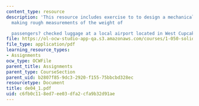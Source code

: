 ```yaml
---
content_type: resource
description: 'This resource includes exercise to to design a mechanical scale for
  making rough measurements of the weight of

  passengers? checked luggage at a local airport located in West Cupcake, Nevada.'
file: https://ol-ocw-studio-app-qa.s3.amazonaws.com/courses/1-050-solid-mechanics-fall-2004/c6fb0c118ed7ee03dfa2cfa9b32d91ae_de04_1.pdf
file_type: application/pdf
learning_resource_types:
- Assignments
ocw_type: OCWFile
parent_title: Assignments
parent_type: CourseSection
parent_uid: b2807f85-9dc3-2920-f155-75bbcbd328ec
resourcetype: Document
title: de04_1.pdf
uid: c6fb0c11-8ed7-ee03-dfa2-cfa9b32d91ae
---
```

